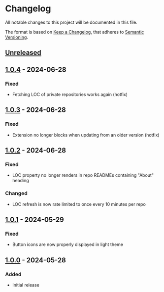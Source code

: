# Changelog

All notable changes to this project will be documented in this file.

The format is based on [Keep a Changelog](https://keepachangelog.com/en/1.1.0/), that adheres to [Semantic Versioning](https://semver.org/spec/v2.0.0.html).

## [Unreleased]

## [1.0.4] - 2024-06-28

### Fixed

- Fetching LOC of private repositories works again (hotfix)

## [1.0.3] - 2024-06-28

### Fixed

- Extension no longer blocks when updating from an older version (hotfix)

## [1.0.2] - 2024-06-28

### Fixed

- LOC property no longer renders in repo READMEs containing "About" heading

### Changed

- LOC refresh is now rate limited to once every 10 minutes per repo

## [1.0.1] - 2024-05-29

### Fixed

- Button icons are now properly displayed in light theme

## [1.0.0] - 2024-05-28

### Added

- Initial release

[unreleased]: https://github.com/DervexDev/github-loc/compare/1.0.4...HEAD
[1.0.4]: https://github.com/DervexDev/github-loc/compare/1.0.3...1.0.4
[1.0.3]: https://github.com/DervexDev/github-loc/compare/1.0.2...1.0.3
[1.0.2]: https://github.com/DervexDev/github-loc/compare/1.0.1...1.0.2
[1.0.1]: https://github.com/DervexDev/github-loc/compare/1.0.0...1.0.1
[1.0.0]: https://github.com/DervexDev/github-loc/compare/bcab85c8facf4b0100022bfd948cc8c3cdbf28c9...1.0.0
